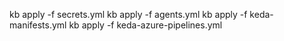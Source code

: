 kb apply -f secrets.yml
kb apply -f agents.yml
kb apply -f keda-manifests.yml
kb apply -f keda-azure-pipelines.yml

